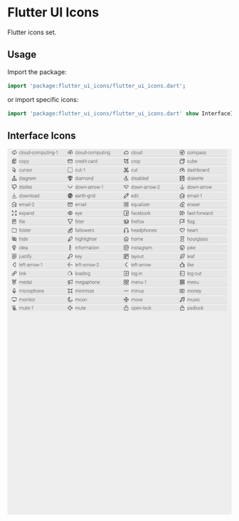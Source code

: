 # Flutter UI Icons

Flutter icons set.

## Usage

Import the package:
```dart
import 'package:flutter_ui_icons/flutter_ui_icons.dart';
```
or import specific icons:
```dart
import 'package:flutter_ui_icons/flutter_ui_icons.dart' show InterfaceIcons;
```

## Interface Icons
![Interface icons](assets/demo/demo.png)